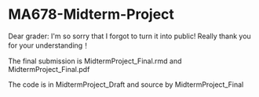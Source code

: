 # MA678-Midterm-Project

Dear grader: I'm so sorry that I forgot to turn it into public! 
Really thank you for your understanding！
              
The final submission is MidtermProject_Final.rmd and  MidtermProject_Final.pdf

The code is in MidtermProject_Draft and source by MidtermProject_Final
